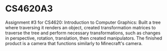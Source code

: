 # CS4620A3
Assignment #3 for CS4620: Introduction to Computer Graphics: Built a tree where traversing it renders an object, created transformation matrices to traverse the tree and perform necessary transformations, such as changes in perspective, rotation, translation, then created manipulators. The finished product is a camera that functions similarly to Minecraft's camera. 
